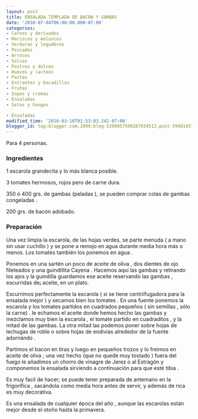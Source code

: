 ```yaml
---
layout: post
title: ENSALADA TEMPLADA DE BACON Y GAMBAS
date: '2010-07-04T06:00:00.000-07:00'
categories:
- Carnes y derivados
- Mariscos y moluscos
- Verduras y legumbres
- Pescados
- Arroces
- Salsas
- Postres y dulces
- Huevos y lacteos
- Pastas
- Entrantes y bocadillos
- Frutas
- Sopas y cremas
- Ensaladas
- Setas y hongos

- Ensaladas
modified_time: '2016-03-16T01:53:03.242-07:00'
blogger_id: tag:blogger.com,1999:blog-5299957599287034512.post-5949145773358527861
---
```


Para 4 personas.

<h3>Ingredientes</h3>

1 escarola grandecita y lo más blanca posible.

3 tomates hermosos, rojos pero de carne dura.

350 ó 400 grs. de gambas (peladas ), se pueden comprar colas de gambas congeladas .

200 grs. de bacón adobado.

<h3>Preparación</h3>

Una vez limpia la escarola, de las hojas verdes, se parte menuda ( a mano sin usar cuchillo ) y se pone a remojo en agua durante media hora más o menos. Los tomates también los ponemos en agua .

Ponemos en una sartén un poco de aceite de oliva , dos dientes de ojo fileteados y una guindillita Cayena . Hacemos aquí las gambas y retirando los ajos y la guindilla guardamos ese aceite reservando las gambas , escurridas de&iexcl; aceite, en un plato.

Escurrimos perfectamente la escarola ( si se tiene centriífugadora para la ensalada mejor ) y secamos bien los tomates . En una fuente ponemos la escarola y los tomates partidos en cuadrados pequeños ( sin semillas , sólo la carne) . le echamos el aceite donde hemos hecho las gambas y mezclamos muy bien la escarola , el tomate partido en cuadraditos , y la mitad de las gambas. La otra mitad las podemos poner sobre hojas de lechugas de roble o sobre hojas de endivias alrededor de la fuente adornándo .

Partimos el bacon en tiras y luego en pequeños trozos y lo freimos en aceite de oliva ; una vez hecho (que no quede muy tostado ) fuera del fuego le añadimos un chorro de vinagre de Jerez o al Estragón y componemos la ensalada sirviendo a continuación para que esté tibia .

Es muy facil de hacer; se puede tener preparada de antemano en la frigorífica , sacándola como media hora antes de servir, y además de rica es muy decorativa.

Es una ensalada de cualquier época del año , aunque las escarolas están mejor desde el otoño hasta la primavera.

